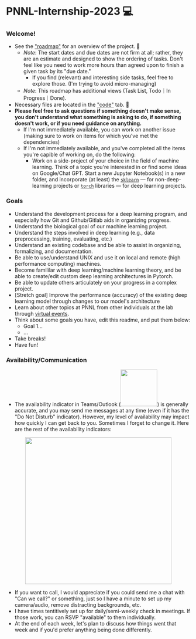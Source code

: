 # PNNL-Internship-2023 💻

### Welcome!
- See the ["roadmap"](https://github.com/users/Ben-Drucker/projects/4) for an overview of the project. 📆
  - _Note_: The start dates and due dates are not firm at all; rather, they are an estimate and designed to show the ordering of tasks. Don't feel like you need to work more hours than agreed upon to finish a given task by its "due date."
    - If you find (relevant) and interesting side tasks, feel free to explore those. (I'm trying to avoid micro-managing)
  - _Note_: This roadmap has additional views (Task List, Todo｜In Progress｜Done).
- Necessary files are located in the ["code"](https://github.com/Ben-Drucker/PNNL-Internship-2023) tab. 📁
- **Please feel free to ask questions if something doesn't make sense, you don't understand what something is asking to do, if something doesn't work, or if you need guidance on anything.**
  - If I'm not immediately available, you can work on another issue (making sure to work on items for which you've met the dependencies)
  - If I'm not immediately available, and you've completed all the items you're capible of working on, do the following: 
    - Work on a side-project of your choice in the field of machine learning. Think of a topic you're interested in or find some ideas on Google/Chat GPT. Start a new Jupyter Notebook(s) in a new folder, and incorporate (at least) the [`sklearn`](https://scikit-learn.org/stable/) — for non-deep-learning projects or [`torch`](https://pytorch.org/) libraries — for deep learning projects.

### Goals

- Understand the development process for a deep learning program, and especially how Git and Github/Gitlab aids in organizing progress.
- Understand the biological goal of our machine learning project.
- Understand the steps involved in deep learning (e.g., data preprocessing, training, evaluating, etc.)
- Understand an existing codebase and be able to assist in organizing, formalizing, and documentation.
- Be able to use/understand UNIX and use it on local and remote (high performance computing) machines.
- Become famililar with deep learning/machine learning theory, and be able to create/edit custom deep learning architectures in Pytorch.
- Be able to update others articulately on your progress in a complex project.
- [Stretch goal] Improve the performance (accuracy) of the existing deep learning model through changes to our model's architecture
- Learn about other topics at PNNL from other individuals at the lab through [virtual events](https://gcc02.safelinks.protection.outlook.com/?url=https%3A%2F%2Fd11sr704.na1.hubspotlinks.com%2FCtc%2F2M%2B113%2Fd11Sr704%2FVVxtP-2ww3DLVMDZ6422LNJ5W8_npSB4_whH-N9cd5HX3q90JV1-WJV7CgNnFN4pX098HQk2zVVQmY74LpdZmVtz4j54rJ37YW4dVT486JCgchVlwfkY2Xk0bfW3_rw8Z2PTmVHW5M6SnY45V0HMW1yz5qV21b_s3N9cX2t4f4fQBW3vBqrT5dPrqDW4_Zphn5665pPW1nsKpq4qCWjLN82-5LYtSKgsW7whYXh7GGxWYVwKJlC1gv3KfW808T3_5KmjrmN30xCFdLJ9YqW8hMPrz4720VhW8dpYT9352Z3NW7Vxbk74X3phFW1V7WC883G4p4W2DVwzB43xyS0W5wn7xm32CVBRN2JS66lXPGwDW1vnY4-2YpVJQW3tr2v84_skPvW30vv8G907f1-W4DQNV744CyM73f1S1&data=05%7C01%7Cben.drucker%40pnnl.gov%7Cd7eaf1ecd62d487a99b108db678db9d9%7Cd6faa5f90ae240338c0130048a38deeb%7C0%7C0%7C638217630627033585%7CUnknown%7CTWFpbGZsb3d8eyJWIjoiMC4wLjAwMDAiLCJQIjoiV2luMzIiLCJBTiI6Ik1haWwiLCJXVCI6Mn0%3D%7C3000%7C%7C%7C&sdata=aE3HB0sFupPRIAzBHjFEgVmrZ%2FQu5EdGIl%2BJhwlQhcw%3D&reserved=0).
- Think about some goals you have, edit this readme, and put them below:
  - Goal 1...
  - ...
- Take breaks!
- Have fun!

### Availability/Communication
- The availability indicator in Teams/Outlook (<img width="100px" src="https://github.com/Ben-Drucker/PNNL-Internship-2023/assets/66132763/d40c9dcb-0d47-4fdb-8448-16ac6cc0b21e">) is generally accurate, and you may send me messages at any time (even if it has the "Do Not Disturb" indicator). However, my level of availability may impact how quickly I can get back to you. Sometimes I forget to change it. Here are the rest of the availability indicators: 
<p align="center">
<img height="400px" src="https://github.com/Ben-Drucker/PNNL-Internship-2023/assets/66132763/079be2f7-3e7e-4dd5-8a1d-1c0898a14025"></img>
</p>

- If you want to call, I would appreciate if you could send me a chat with "Can we call?" or something, just so I have a minute to set up my camera/audio, remove distracting backgrounds, etc.
- I have times tentitively set up for daily/semi-weekly check in meetings. If those work, you can RSVP "available" to them individually.
- At the end of each week, let's plan to discuss how things went that week and if you'd prefer anything being done differently.

